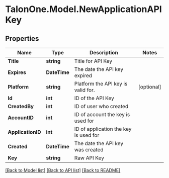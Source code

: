 # TalonOne.Model.NewApplicationAPIKey
## Properties

Name | Type | Description | Notes
------------ | ------------- | ------------- | -------------
**Title** | **string** | Title for API Key | 
**Expires** | **DateTime** | The date the API key expired | 
**Platform** | **string** | Platform the API key is valid for. | [optional] 
**Id** | **int** | ID of the API Key | 
**CreatedBy** | **int** | ID of user who created | 
**AccountID** | **int** | ID of account the key is used for | 
**ApplicationID** | **int** | ID of application the key is used for | 
**Created** | **DateTime** | The date the API key was created | 
**Key** | **string** | Raw API Key | 

[[Back to Model list]](../README.md#documentation-for-models) [[Back to API list]](../README.md#documentation-for-api-endpoints) [[Back to README]](../README.md)


